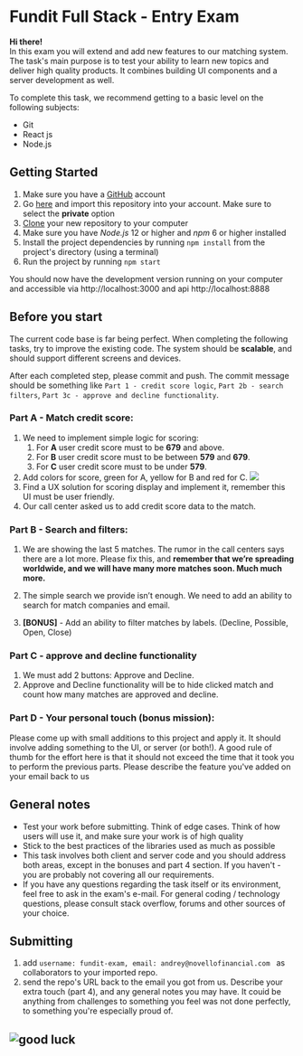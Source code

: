 # Fundit Full Stack - Entry Exam

**Hi there!**  
In this exam you will extend and add new features to our matching system.
The task's main purpose is to test your ability to learn new topics and deliver high quality products. It combines building UI components and a server development as well.

To complete this task, we recommend getting to a basic level on the following subjects:

- Git
- React js
- Node.js

## Getting Started

1. Make sure you have a [GitHub](https://github.com) account
2. Go [here](https://github.com/new/import) and import this repository into your account. Make sure to select the **private** option
3. [Clone](https://try.github.io/) your new repository to your computer
4. Make sure you have _Node.js_ 12 or higher and _npm_ 6 or higher installed
5. Install the project dependencies by running `npm install` from the project's directory (using a terminal)
6. Run the project by running `npm start`

You should now have the development version running on your computer and accessible via http://localhost:3000
and api http://localhost:8888

## Before you start

The current code base is far being perfect. When completing the following tasks, try to improve the existing code. The system should be **scalable**, and should support different screens and devices.

After each completed step, please commit and push. The commit message should be something like `Part 1 - credit score logic`, `Part 2b - search filters`, `Part 3c - approve and decline functionality`.

### Part A - Match credit score:

1. We need to implement simple logic for scoring:
   1. For **A** user credit score must to be **679** and above.
   2. For **B** user credit score must to be between **579** and **679**.
   3. For **C** user credit score must to be under **579**.
2. Add colors for score, green for A, yellow for B and red for C.
   ![](https://www.fundit.io/wp-content/uploads/2021/11/part1.png)
3. Find a UX solution for scoring display and implement it, remember this UI must be user friendly.
4. Our call center asked us to add credit score data to the match.

### Part B - Search and filters:

1. We are showing the last 5 matches. The rumor in the call centers says there are a lot more. Please fix this, and **remember that we’re spreading worldwide, and we will have many more matches soon. Much much more.**

2. The simple search we provide isn’t enough. We need to add an ability to search for match companies and email.

3. **[BONUS]** - Add an ability to filter matches by labels. (Decline, Possible, Open, Close)

### Part C - approve and decline functionality

1. We must add 2 buttons: Approve and Decline.
2. Approve and Decline functionality will be to hide clicked match and count how many matches are approved and decline.

### Part D - Your personal touch (bonus mission):

Please come up with small additions to this project and apply it. It should involve adding something to the UI, or server (or both!). A good rule of thumb for the effort here is that it should not exceed the time that it took you to perform the previous parts.
Please describe the feature you've added on your email back to us

## General notes

- Test your work before submitting. Think of edge cases. Think of how users will use it, and make sure your work is of high quality
- Stick to the best practices of the libraries used as much as possible
- This task involves both client and server code and you should address both areas, except in the bonuses and part 4 section. If you haven't - you are probably not covering all our requirements.
- If you have any questions regarding the task itself or its environment, feel free to ask in the exam's e-mail. For general coding / technology questions, please consult stack overflow, forums and other sources of your choice.

## Submitting

1. add `username: fundit-exam, email: andrey@novellofinancial.com ` as collaborators to your imported repo.
2. send the repo's URL back to the email you got from us. Describe your extra touch (part 4), and any general notes you may have. It couid be anything from challenges to something you feel was not done perfectly, to something you're especially proud of.

## ![good luck](https://media.giphy.com/media/12XDYvMJNcmLgQ/giphy.gif)
